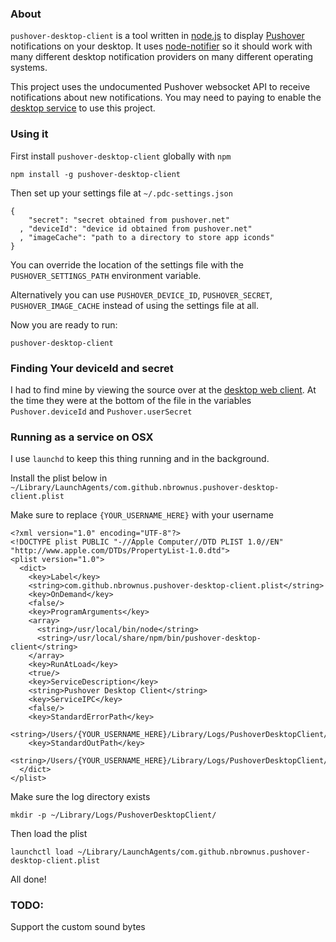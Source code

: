 ### About

`pushover-desktop-client` is a tool written in [node.js](https://node.js) to display [Pushover](https://pushover.net)
notifications on your desktop. It uses [node-notifier](https://github.com/mikaelbr/node-notifier) so it should work
with many different desktop notification providers on many different operating systems.

This project uses the undocumented Pushover websocket API to receive notifications about new notifications. You may need
to paying to enable the [desktop service](https://pushover.net/clients/desktop) to use this project.

### Using it

First install `pushover-desktop-client` globally with `npm`

    npm install -g pushover-desktop-client

Then set up your settings file at `~/.pdc-settings.json`

    {
        "secret": "secret obtained from pushover.net"
      , "deviceId": "device id obtained from pushover.net"
      , "imageCache": "path to a directory to store app iconds"
    }

You can override the location of the settings file with the `PUSHOVER_SETTINGS_PATH` environment variable.

Alternatively you can use `PUSHOVER_DEVICE_ID`, `PUSHOVER_SECRET`, `PUSHOVER_IMAGE_CACHE` instead of using the settings
file at all.

Now you are ready to run:

    pushover-desktop-client

### Finding Your deviceId and secret

I had to find mine by viewing the source over at the [desktop web client](https://client.pushover.net). At the time they
were at the bottom of the file in the variables `Pushover.deviceId` and `Pushover.userSecret`

### Running as a service on OSX

I use `launchd` to keep this thing running and in the background.

Install the plist below in `~/Library/LaunchAgents/com.github.nbrownus.pushover-desktop-client.plist`

Make sure to replace `{YOUR_USERNAME_HERE}` with your username

    <?xml version="1.0" encoding="UTF-8"?>
    <!DOCTYPE plist PUBLIC "-//Apple Computer//DTD PLIST 1.0//EN" "http://www.apple.com/DTDs/PropertyList-1.0.dtd">
    <plist version="1.0">
      <dict>
        <key>Label</key>
        <string>com.github.nbrownus.pushover-desktop-client.plist</string>
        <key>OnDemand</key>
        <false/>
        <key>ProgramArguments</key>
        <array>
          <string>/usr/local/bin/node</string>
          <string>/usr/local/share/npm/bin/pushover-desktop-client</string>
        </array>
        <key>RunAtLoad</key>
        <true/>
        <key>ServiceDescription</key>
        <string>Pushover Desktop Client</string>
        <key>ServiceIPC</key>
        <false/>
        <key>StandardErrorPath</key>
        <string>/Users/{YOUR_USERNAME_HERE}/Library/Logs/PushoverDesktopClient/output.log</string>
        <key>StandardOutPath</key>
        <string>/Users/{YOUR_USERNAME_HERE}/Library/Logs/PushoverDesktopClient/output.log</string>
      </dict>
    </plist>

Make sure the log directory exists

    mkdir -p ~/Library/Logs/PushoverDesktopClient/

Then load the plist

    launchctl load ~/Library/LaunchAgents/com.github.nbrownus.pushover-desktop-client.plist

All done!

### TODO:

Support the custom sound bytes
